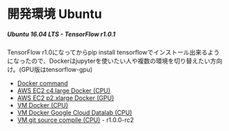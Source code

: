 # 開発環境 Ubuntu
##### Ubuntu 16.04 LTS - TensorFlow r1.0.1
TensorFlow r1.0になってからpip install tensorflowでインストール出来るようになったので、Dockerはjupyterを使いたい人や複数の環境を切り替えたい方向け。(GPU版はtensorflow-gpu)

* [Docker command](./docker-command.md)
* [AWS EC2 c4.large Docker (CPU)](./r1.0.1/aws-ec2-docker-cpu.txt)
* [AWS EC2 p2.xlarge Docker (GPU)](./r1.0.1/aws-ec2-docker-gpu.txt)
* [VM Docker (CPU)](./r1.0.1/vm-docker-cpu.txt)
* [VM Docker Google Cloud Datalab (CPU)](./r1.0.1/vm-docker-datalab-cpu.txt)
* [VM git source compile (CPU)](../android/build.md) - r1.0.0-rc2
